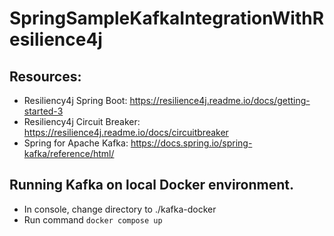 # SpringSampleKafkaIntegrationWithResilience4j

## Resources:

- Resiliency4j Spring Boot: https://resilience4j.readme.io/docs/getting-started-3
- Resiliency4j Circuit Breaker: https://resilience4j.readme.io/docs/circuitbreaker
- Spring for Apache Kafka: https://docs.spring.io/spring-kafka/reference/html/

## Running Kafka on local Docker environment.

- In console, change directory to ./kafka-docker
- Run command `docker compose up`
